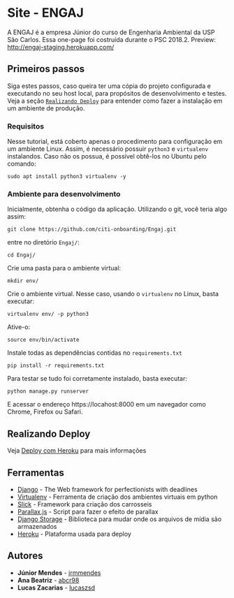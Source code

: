 # Site - ENGAJ
A ENGAJ é a empresa Júnior do curso de Engenharia Ambiental da USP São Carlos. Essa one-page foi costruída durante o PSC 2018.2. Preview: http://engaj-staging.herokuapp.com/

## Primeiros passos
Siga estes passos, caso queira ter uma cópia do projeto configurada e executando no seu host local, para propósitos de desenvolvimento e testes. Veja a seção [`Realizando Deploy`](#realizando-deploy) para entender como fazer a instalação em um ambiente de produção.

### Requisitos
Nesse tutorial, está coberto apenas o procedimento para configuração em um ambiente Linux. Assim, é necessário possuir `python3` e `virtualenv` instalandos. Caso não os possua, é possível obtê-los no Ubuntu pelo comando:

```
sudo apt install python3 virtualenv -y
```

### Ambiente para desenvolvimento
Inicialmente, obtenha o código da aplicação. Utilizando o git, você teria algo assim:

```
git clone https://github.com/citi-onboarding/Engaj.git
```

entre no diretório `Engaj/`:

```
cd Engaj/
```

Crie uma pasta para o ambiente virtual:

```
mkdir env/
```

Crie o ambiente virtual. Nesse caso, usando o `virtualenv` no Linux, basta executar:

```
virtualenv env/ -p python3
```
Ative-o:

```
source env/bin/activate
```

Instale todas as dependências contidas no `requirements.txt`

```
pip install -r requirements.txt
```
Para testar se tudo foi corretamente instalado, basta executar:

```
python manage.py runserver
```
E acessar o endereço https://locahost:8000 em um navegador como Chrome, Firefox ou Safari.

## Realizando Deploy
Veja [Deploy com Heroku](https://devcenter.heroku.com/articles/github-integration#enabling-github-integration) para mais informações

## Ferramentas

* [Django](https://www.djangoproject.com/) - The Web framework for perfectionists with deadlines
* [Virtualenv](https://virtualenv.pypa.io/en/latest/) - Ferramenta de criação dos ambientes virtuais em python
* [Slick](http://kenwheeler.github.io/slick/) - Framework para criação dos carrosseis
* [Parallax.js](http://pixelcog.github.io/parallax.js/) - Script para fazer o efeito de parallax
* [Django Storage](https://django-storages.readthedocs.io/en/latest/) - Biblioteca para mudar onde os arquivos de mídia são armazenados
* [Heroku](https://dashboard.heroku.com/) - Plataforma usada para deploy

## Autores

* **Júnior Mendes** - [jrmmendes](https://github.com/jrmmendes)
* **Ana Beatriz** - [abcr98](https://github.com/abcr98)
* **Lucas Zacarias** - [lucaszsd](https://github.com/lucaszsd)
